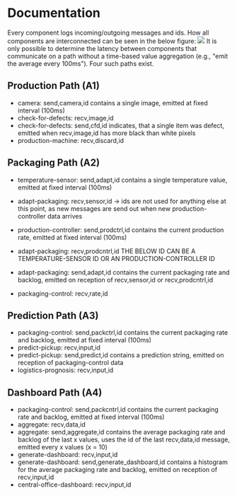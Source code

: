 # Documentation

Every component logs incoming/outgoing messages and ids.
How all components are interconnected can be seen in the below figure:
![](./application.png)
It is only possible to determine the latency between components that communicate on a path without a time-based value aggregation (e.g., "emit the average every 100ms").
Four such paths exist.

## Production Path (A1)

- camera: send,camera,id                            contains a single image, emitted at fixed interval (100ms)
- check-for-defects: recv,image,id
- check-for-defects: send,cfd,id                    indicates, that a single item was defect, emitted when recv,image,id has more black than white pixels
- production-machine: recv,discard,id

## Packaging Path (A2)

- temperature-sensor: send,adapt,id                 contains a single temperature value, emitted at fixed interval (100ms)
- adapt-packaging: recv,sensor,id
-> ids are not used for anything else at this point, as new messages are send out when new production-controller data arrives

- production-controller: send,prodctrl,id           contains the current production rate, emitted at fixed interval (100ms)
- adapt-packaging:  recv,prodcntrl,id
THE BELOW ID CAN BE A TEMPERATURE-SENSOR ID OR AN PRODUCTION-CONTROLLER ID       
- adapt-packaging: send,adapt,id                    contains the current packaging rate and backlog, emitted on reception of recv,sensor,id or recv,prodcntrl,id
- packaging-control: recv,rate,id

## Prediction Path (A3)

- packaging-control: send,packctrl,id               contains the current packaging rate and backlog, emitted at fixed interval (100ms)
- predict-pickup: recv,input,id
- predict-pickup: send,predict,id                   contains a prediction string, emitted on reception of packaging-control data
- logistics-prognosis: recv,input,id        

## Dashboard Path (A4)

- packaging-control: send,packcntrl,id              contains the current packaging rate and backlog, emitted at fixed interval (100ms)
- aggregate: recv,data,id
- aggregate: send,aggregate,id                      contains the average packaging rate and backlog of the last x values, uses the id of the last recv,data,id message, emitted every x values (x = 10)
- generate-dashboard: recv,input,id
- generate-dashboard: send,generate_dashboard,id    contains a histogram for the average packaging rate and backlog, emitted on reception of recv,input,id
- central-office-dashboard: recv,input,id
